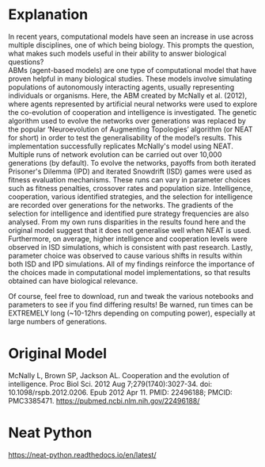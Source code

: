 # Explanation

In recent years, computational models have seen an increase in use across multiple disciplines, one of which being biology. This prompts the question, what makes such models useful in their ability to answer biological questions?  
ABMs (agent-based models) are one type of computational model that have proven helpful in many biological studies. These models involve simulating populations of autonomously interacting agents, usually representing individuals or organisms. 
Here, the ABM created by McNally et al. (2012), where agents represented by artificial neural networks were used to explore the co-evolution of cooperation and intelligence is investigated. 
The genetic algorithm used to evolve the networks over generations was replaced by the popular ‘Neuroevolution of Augmenting Topologies’ algorithm (or NEAT for short) in order to test the generalisability of the model’s results. 
This implementation successfully replicates McNally's model using NEAT. Multiple runs of network evolution can be carried out over 10,000 generations (by default). 
To evolve the networks, payoffs from both iterated Prisoner's Dilemma (IPD) and iterated Snowdrift (ISD) games were used as fitness evaluation mechanisms. 
These runs can vary in parameter choices such as fitness penalties, crossover rates and population size. Intelligence, cooperation, various identified strategies, and the selection for intelligence are recorded over generations for the networks. 
The gradients of the selection for intelligence and identified pure strategy frequencies are also analysed. From my own runs disparities in the results found here and the original model suggest that it does not generalise well when NEAT is used. Furthermore, 
on average, higher intelligence and cooperation levels were observed in ISD simulations, which is consistent with past research. Lastly, parameter choice
was observed to cause various shifts in results within both ISD and IPD simulations. All of my findings reinforce the importance of the choices made in computational model implementations, so that results obtained can have biological relevance.

Of course, feel free to download, run and tweak the various notebooks and parameters to see if you find differing results! Be warned, run times can be EXTREMELY long (~10-12hrs depending on computing power), especially at large numbers of generations.

# Original Model
McNally L, Brown SP, Jackson AL. Cooperation and the evolution of intelligence. Proc Biol Sci. 2012 Aug 7;279(1740):3027-34. doi: 10.1098/rspb.2012.0206. Epub 2012 Apr 11. PMID: 22496188; PMCID: PMC3385471.
https://pubmed.ncbi.nlm.nih.gov/22496188/

# Neat Python
https://neat-python.readthedocs.io/en/latest/
